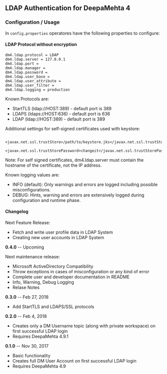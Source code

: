 
## LDAP Authentication for DeepaMehta 4

### Configuration / Usage

In `config.properties` operatores have the following properties to configure:

#### LDAP Protocol without encryption

```
dm4.ldap.protocol = LDAP
dm4.ldap.server = 127.0.0.1
dm4.ldap.port = 
dm4.ldap.manager = 
dm4.ldap.password = 
dm4.ldap.user_base = 
dm4.ldap.user_attribute = 
dm4.ldap.user_filter = 
dm4.ldap.logging = production
```

Known Protocols are: 

- StartTLS (ldap://HOST:389) - default port is 389
- LDAPS (ldaps://HOST:636) - default port is 636
- LDAP (ldap://HOST:389) - default port is 389

Additional settings for self-signed certificates used with keystore:

        <javax.net.ssl.trustStore>/path/to/keystore.jks</javax.net.ssl.trustStore>
        <javax.net.ssl.trustStorePassword>changeit</javax.net.ssl.trustStorePassword>

Note: For self signed certificates, dm4.ldap.server must contain the hostname of the certificate, not the IP address.

Known logging values are:
 
- INFO (default): Only warnings and errors are logged including possible misconfigurations.
- DEBUG: Hints, warning and errors are extensively logged during configuration and runtime phase.

#### Changelog

Next Feature Release: 

* Fetch and write user profile data in LDAP System
* Creating new user accounts in LDAP System

**0.4.0** -- Upcoming

Next maintenance release:

* Microsoft ActiveDirectory Compatibility
* Throw exceptions in cases of misconfiguration or any kind of error
* Complete user and developer documentation in README
* Info, Warning, Debug Logging
* Relase Notes

**0.3.0** -- Feb 27, 2018

* Add StartTLS and LDAPS/SSL protocols

**0.2.0** -- Feb 4, 2018

* Creates only a DM Username topic (along with private workspace) on first successful LDAP login
* Requires DeepaMehta 4.9.1

**0.1.0** -- Nov 30, 2017

* Basic functionality
* Creates full DM User Account on first successful LDAP login
* Requires DeepaMehta 4.9
